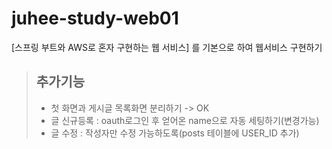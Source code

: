 # juhee-study-web01
[스프링 부트와 AWS로 혼자 구현하는 웹 서비스] 를 기본으로 하여 웹서비스 구현하기         
   
   
> ## 추가기능
>	* 첫 화면과 게시글 목록화면 분리하기 -> OK
>	* 글 신규등록 : oauth로그인 후 얻어온 name으로 자동 세팅하기(변경가능)
>	* 글 수정 : 작성자만 수정 가능하도록(posts 테이블에 USER_ID 추가)
